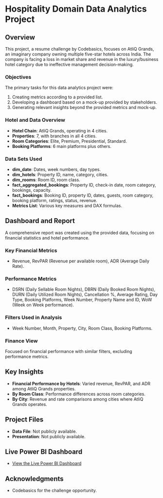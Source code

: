 # Hospitality Domain Data Analytics Project

## Overview
This project, a resume challenge by Codebasics, focuses on AtliQ Grands, an imaginary company owning multiple five-star hotels across India. The company is facing a loss in market share and revenue in the luxury/business hotel category due to ineffective management decision-making.

### Objectives
The primary tasks for this data analytics project were:
1. Creating metrics according to a provided list.
2. Developing a dashboard based on a mock-up provided by stakeholders.
3. Generating relevant insights beyond the provided metrics and mock-up.

### Hotel and Data Overview
- **Hotel Chain**: AtliQ Grands, operating in 4 cities.
- **Properties**: 7, with branches in all 4 cities.
- **Room Categories**: Elite, Premium, Presidential, Standard.
- **Booking Platforms**: 6 main platforms plus others.

### Data Sets Used
- **dim_date**: Dates, week numbers, day types.
- **dim_hotels**: Property ID, name, category, cities.
- **dim_rooms**: Room ID, room class.
- **fact_aggregated_bookings**: Property ID, check-in date, room category, bookings, capacity.
- **fact_bookings**: Booking ID, property ID, dates, guests, room category, booking platform, ratings, status, revenue.
- **Metrics List**: Various key measures and DAX formulas.

## Dashboard and Report
A comprehensive report was created using the provided data, focusing on financial statistics and hotel performance.

### Key Financial Metrics
- Revenue, RevPAR (Revenue per available room), ADR (Average Daily Rate).

### Performance Metrics
- DSRN (Daily Sellable Room Nights), DBRN (Daily Booked Room Nights), DURN (Daily Utilized Room Nights), Cancellation %, Average Rating, Day Type, Booking Platforms, Week Number, Property Name and ID, WoW (Week on Week performance).

### Filters Used in Analysis
- Week Number, Month, Property, City, Room Class, Booking Platforms.

### Finance View
Focused on financial performance with similar filters, excluding performance metrics.

## Key Insights
- **Financial Performance by Hotels**: Varied revenue, RevPAR, and ADR among AtliQ Grands properties.
- **By Room Class**: Performance differences across room categories.
- **By City**: Revenue and rate comparisons among cities where AtliQ Grands operates.

## Project Files
- **Data File**: Not publicly available.
- **Presentation**: Not publicly available.

## Live Power BI Dashboard
- [View the Live Power BI Dashboard](https://app.powerbi.com/view?r=eyJrIjoiNDU0YThmZWQtMjAzZS00ZDJkLWI5OTEtYmIyYmVhMWIzZmMyIiwidCI6ImM2ZTU0OWIzLTVmNDUtNDAzMi1hYWU5LWQ0MjQ0ZGM1YjJjNCJ9)

## Acknowledgments
- Codebasics for the challenge opportunity.

